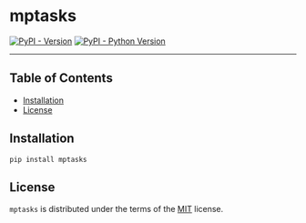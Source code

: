 # mptasks

[![PyPI - Version](https://img.shields.io/pypi/v/mptasks.svg)](https://pypi.org/project/mptasks)
[![PyPI - Python Version](https://img.shields.io/pypi/pyversions/mptasks.svg)](https://pypi.org/project/mptasks)

-----

## Table of Contents

- [Installation](#installation)
- [License](#license)

## Installation

```console
pip install mptasks
```

## License

`mptasks` is distributed under the terms of the [MIT](https://spdx.org/licenses/MIT.html) license.
